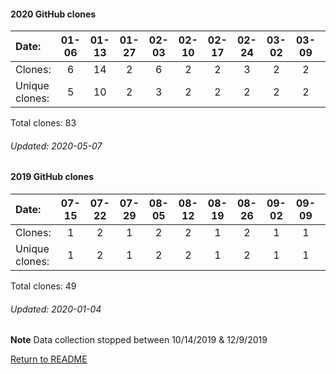 #### 2020 GitHub clones
Date:		    |  01-06   |       01-13   |       01-27   |       02-03   |       02-10   |       02-17   |       02-24  |  03-02  |  03-09  |  03-23  |  03-30  |  04-06  |  04-13  |  04-20  |   04-27
|:---    |:---: |:---:  |:---:  |:---:  |:---:  |:---:  |:---:  |:---:  |:---:  |:---:  |:---:  |:---:  |:---:  |:---:  |:---:
Clones:		  | 6       |       14      |       2       |       6       |       2       |       2       |       3      |  2      |  2      |  1      |  1      |  6      |  4      |  14     |   1
Unique   clones:  | 5       |       10      |       2       |       3       |       2       |       2       |      2  |      2  |      2  |      1  |      1  |      6  |      3  |      11  |      1

Total clones: 83
###### Updated: 2020-05-07


#### 2019 GitHub clones
Date:    |        07-15   |       07-22   |       07-29   |       08-05   |       08-12   |       08-19   |       08-26   |       09-02   |       09-09   |  09-16  |  09-23  |  09-30  |  10-07  |  10-14  |  10-21  |  12-09  |  12-16  |  12-23 |  12-30
|:---    |:---:   |:---:  |:---:  |:---:  |:---:  |:---:  |:---:  |:---:  |:---:  |:---:  |:---:  |:---:  |:---:  |:---:  |:---:  |:---:  |:---:  |:---: |:---:
Clones:  |        1       |       2       |       1       |       2       |       2       |       1       |       2       |       1       |       1       |  1      |  2      |  1      |  7      |  12     |  1      |  2      |  2      |  8 | 9 
Unique   clones:  |       1       |       2       |       1       |       2       |       2       |       1       |       2       |       1       |       1  |      1  |      2  |      1  |      3  |      5  |      1  |      1  |      2  |      6 | 6

Total clones: 49
###### Updated: 2020-01-04
**Note**  Data collection stopped between 10/14/2019 & 12/9/2019

[Return to README](https://github.com/BradleyA/markit#markit)
